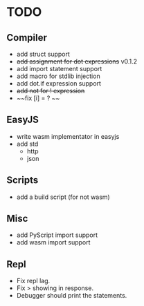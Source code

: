 # TODO

## Compiler
- add struct support
- ~~add assignment for dot expressions~~ v0.1.2
- add import statement support
- add macro for stdlib injection
- add dot.if expression support
- ~~add not for ! expression~~
- ~~fix [i] = ? ~~

## EasyJS
- write wasm implementator in easyjs
- add std
    - http
    - json

## Scripts
- add a build script (for not wasm)

## Misc
- add PyScript import support
- add wasm import support

## Repl
- Fix repl lag.
- Fix > showing in response.
- Debugger should print the statements.